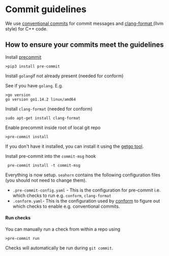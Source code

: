 # Commit guidelines

We use [conventional commits](https://www.conventionalcommits.org/en/v1.0.0/) for commit messages and [clang-format ](https://clang.llvm.org/docs/ClangFormat.html)(llvm style) for C++ code.

## How to ensure your commits meet the guidelines

Install [precommit](https://pre-commit.com/) 

```shell
>pip3 install pre-commit
```

Install `golang`if not already present (needed for conform)

See if you have `golang`. E.g.

```shell
>go version
go version go1.14.2 linux/amd64
```

Install `clang-format` (needed for conform)

```shell
sudo apt-get install clang-format
```

Enable precommit inside root of local git repo

```
>pre-commit install
```

If you don't have it installed, you can install it using the [getgo tool](https://github.com/golang/tools/tree/master/cmd/getgo).

Install pre-commit into the `commit-msg` hook 

<!-- TODO commit-msg hook may not be needed. This requires more testing so not blocking checkin on this -->

```
 pre-commit install -t commit-msg
```

Everything is now setup. `seahorn` contains the following configuration files (you should not need to change them).

* `.pre-commit-config.yaml` - This is the configuration for pre-commit i.e. which checks to run e.g. `conform`, `clang-format`
* `.conform.yaml`- This is the configuration used by [conform](https://github.com/talos-systems/conform) to figure out which checks to enable e.g. conventional commits.

#### Run checks

You can manually run a check from within a repo using

```
>pre-commit run
```

Checks will automatically be run during `git commit`.